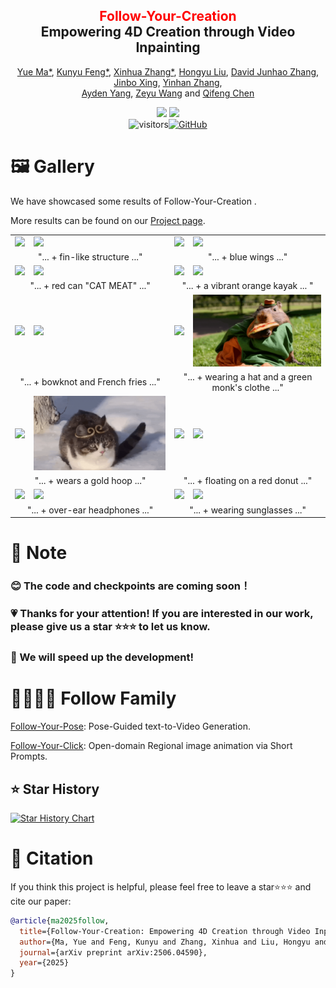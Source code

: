 <div align="center">
<h2><font color="red"> Follow-Your-Creation </font></center> <br> <center>Empowering 4D Creation through Video Inpainting</h2>

[Yue Ma*](https://mayuelala.github.io/), [Kunyu Feng*](https://github.com/fkyyyy), [Xinhua Zhang*](https://github.com/NXZXH), [Hongyu Liu](https://scholar.google.com/citations?user=bLRjUzAAAAAJ&hl=en), [David Junhao Zhang](https://junhaozhang98.github.io/), [Jinbo Xing](https://scholar.google.com/citations?user=ZB0gLU0AAAAJ&hl=en), [Yinhan Zhang](https://github.com/YinHan-Zhang),  
[Ayden Yang](https://github.com/follow-your-creation/follow-your-creation.github.io), [Zeyu Wang](https://scholar.google.com/citations?user=q7NLPG0AAAAJ&hl=en) and [Qifeng Chen](https://scholar.google.com/citations?user=lLMX9hcAAAAJ&hl=en)

<a href='https://arxiv.org/abs/2506.04590'><img src='https://img.shields.io/badge/ArXiv-2403.08268-red'></a> <a href='https://follow-your-creation.github.io/'><img src='https://img.shields.io/badge/Project-Page-Green'></a>  
![visitors](https://visitor-badge.laobi.icu/badge?page_id=mayuelala.FollowYourCreation&left_color=green&right_color=red)[![GitHub](https://img.shields.io/github/stars/mayuelala/FollowYourCreation?style=social)](https://github.com/mayuelala/FollowYourCreation) 
</div>


# 🖼 Gallery

We have showcased some results of Follow-Your-Creation .

More results can be found on our [Project page](https://follow-your-creation.github.io/).




<table>
  <tr>
    <td><img src="4DE_assets/miaowa (1).gif"></td>
    <td><img src="4DE_assets/miaowa1 (1).gif"></td>
    <td><img src="4DE_assets/butterfly (1).gif"></td>
    <td><img src="4DE_assets/butterfly1 (1).gif"></td>
  <tr>
    <td colspan="2"><center>"... + fin-like structure ..."</center></td>
    <td colspan="2"><center>"... + blue wings ..."</center></td>
  </tr>
  <tr>
    <td><img src="4DE_assets/buou (1).gif"></td>
    <td><img src="4DE_assets/buou1 (1).gif"></td>
    <td><img src="4DE_assets/boat (1).gif"></td>
    <td><img src="4DE_assets/boat1 (1).gif"></td>
  </tr>
  <tr>
    <td colspan="2"><center>"... + red can "CAT MEAT" ..."</center></td>
    <td colspan="2"><center>"... + a vibrant orange kayak ... "</center></td>
  </tr>
    <tr>
    <td><img src="4DE_assets/bjx (1).gif"></td>
    <td><img src="4DE_assets/bjx1 (1).gif"></td>
    <td><img src="4DE_assets/kpbl (1).gif"></td>
    <td><img src="4DE_assets/kpbl1 (1).gif"></td>
  </tr>
  <tr>
    <td colspan="2"><center>"... + bowknot and French fries ..."</center></td>
    <td colspan="2"><center>"... + wearing a hat and a green monk's clothe ..."</center></td>
  </tr>
  </tr>
    <tr>
    <td><img src="4DE_assets/cat (1).gif"></td>
    <td><img src="4DE_assets/cat1 (1).gif"></td>
    <td><img src="4DE_assets/dog (1).gif"></td>
    <td><img src="4DE_assets/dog1 (1).gif"></td>
  </tr>
  <tr>
    <td colspan="2"><center>"... + wears a gold hoop ..."</center></td>
    <td colspan="2"><center>"... + floating on a red donut ..."</center></td>
  </tr>
    </tr>
    <tr>
   <td><img src="4DE_assets/ya (1).gif"></td>
    <td><img src="4DE_assets/ya1 (1).gif"></td>
    <td><img src="4DE_assets/lang (1).gif"></td>
    <td><img src="4DE_assets/lang1 (1).gif"></td>
  </tr>
  <tr>
    <td colspan="2"><center>"... + over-ear headphones ..."</center></td>
    <td colspan="2"><center>"... + wearing sunglasses ..."</center></td>
  </tr>
</table>


# 📍 Note   
### 😊 The code and checkpoints are coming soon！
### 💗 Thanks for your attention! If you are interested in our work, please give us a star ⭐️⭐️⭐ to let us know.
### 🚀 We will speed up the development! 


# 👨‍👩‍👧‍👦 Follow Family
[Follow-Your-Pose](https://github.com/mayuelala/FollowYourPose): Pose-Guided text-to-Video Generation.

[Follow-Your-Click](https://github.com/mayuelala/FollowYourClick): Open-domain Regional image animation via Short Prompts.
  

## ⭐️ Star History

[![Star History Chart](https://api.star-history.com/svg?repos=mayuelala/FollowYourCreation&type=Date)](https://star-history.com/#mayuelala/FollowYourCreation&Date)



# 🎼 Citation 
If you think this project is helpful, please feel free to leave a star⭐️⭐️⭐️ and cite our paper:
```bibtex
@article{ma2025follow,
  title={Follow-Your-Creation: Empowering 4D Creation through Video Inpainting},
  author={Ma, Yue and Feng, Kunyu and Zhang, Xinhua and Liu, Hongyu and Zhang, David Junhao and Xing, Jinbo and Zhang, Yinhan and Yang, Ayden and Wang, Zeyu and Chen, Qifeng},
  journal={arXiv preprint arXiv:2506.04590},
  year={2025}
}
``` 
